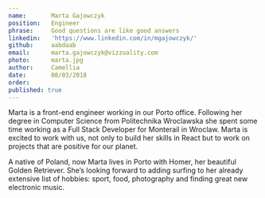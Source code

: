 ```yaml
---
name:       Marta Gajowczyk
position:   Engineer
phrase:     Good questions are like good answers 
linkedin:   'https://www.linkedin.com/in/mgajowczyk/'
github:		aabdaab
email:      marta.gajowczyk@vizzuality.com
photo:      marta.jpg
author:     Camellia
date:       08/03/2018
order:      
published: true
---
```

Marta is a front-end engineer working in our Porto office. Following her degree in Computer Science from Politechnika Wroclawska she spent some time working as a Full Stack Developer for Monterail in Wroclaw. Marta is excited to work with us, not only to build her skills in React but to work on projects that are positive for our planet. 

A native of Poland, now Marta lives in Porto with Homer, her beautiful Golden Retriever. She’s looking forward to adding surfing to her already extensive list of hobbies: sport, food, photography and finding great new electronic music.